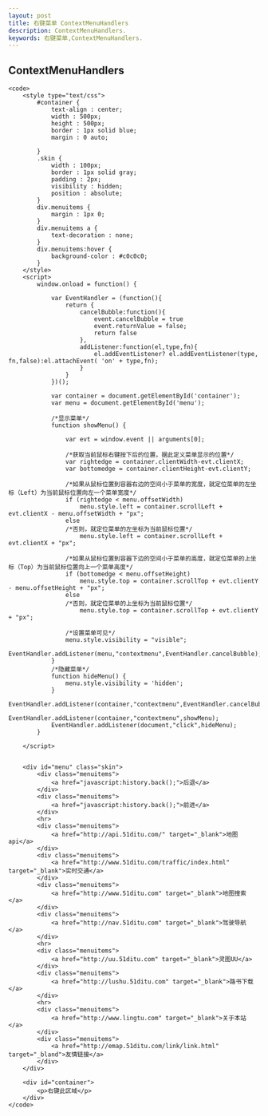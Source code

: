 ```yaml
---
layout: post
title: 右键菜单 ContextMenuHandlers
description: ContextMenuHandlers.
keywords: 右键菜单,ContextMenuHandlers.
---
```



<div class="entry-content clearfix">
    <h2>ContextMenuHandlers</h2>

    <code>
        <style type="text/css">
            #container {
                text-align : center;
                width : 500px;
                height : 500px;
                border : 1px solid blue;
                margin : 0 auto;

            }
            .skin {
                width : 100px;
                border : 1px solid gray;
                padding : 2px;
                visibility : hidden;
                position : absolute;
            }
            div.menuitems {
                margin : 1px 0;
            }
            div.menuitems a {
                text-decoration : none;
            }
            div.menuitems:hover {
                background-color : #c0c0c0;
            }
        </style>
        <script>
            window.onload = function() {

                var EventHandler = (function(){
                    return {
                        cancelBubble:function(){
                            event.cancelBubble = true
                            event.returnValue = false;
                            return false
                        },
                        addListener:function(el,type,fn){
                            el.addEventListener? el.addEventListener(type, fn,false):el.attachEvent( 'on' + type,fn);
                        }
                    }
                })();

                var container = document.getElementById('container');
                var menu = document.getElementById('menu');

                /*显示菜单*/
                function showMenu() {

                    var evt = window.event || arguments[0];

                    /*获取当前鼠标右键按下后的位置，据此定义菜单显示的位置*/
                    var rightedge = container.clientWidth-evt.clientX;
                    var bottomedge = container.clientHeight-evt.clientY;

                    /*如果从鼠标位置到容器右边的空间小于菜单的宽度，就定位菜单的左坐标（Left）为当前鼠标位置向左一个菜单宽度*/
                    if (rightedge < menu.offsetWidth)
                        menu.style.left = container.scrollLeft + evt.clientX - menu.offsetWidth + "px";
                    else
                    /*否则，就定位菜单的左坐标为当前鼠标位置*/
                        menu.style.left = container.scrollLeft + evt.clientX + "px";

                    /*如果从鼠标位置到容器下边的空间小于菜单的高度，就定位菜单的上坐标（Top）为当前鼠标位置向上一个菜单高度*/
                    if (bottomedge < menu.offsetHeight)
                        menu.style.top = container.scrollTop + evt.clientY - menu.offsetHeight + "px";
                    else
                    /*否则，就定位菜单的上坐标为当前鼠标位置*/
                        menu.style.top = container.scrollTop + evt.clientY + "px";

                    /*设置菜单可见*/
                    menu.style.visibility = "visible";
                    EventHandler.addListener(menu,"contextmenu",EventHandler.cancelBubble);
                }
                /*隐藏菜单*/
                function hideMenu() {
                    menu.style.visibility = 'hidden';
                }
                EventHandler.addListener(container,"contextmenu",EventHandler.cancelBubble);
                EventHandler.addListener(container,"contextmenu",showMenu);
                EventHandler.addListener(document,"click",hideMenu);
            }

        </script>


        <div id="menu" class="skin">
            <div class="menuitems">
                <a href="javascript:history.back();">后退</a>
            </div>
            <div class="menuitems">
                <a href="javascript:history.back();">前进</a>
            </div>
            <hr>
            <div class="menuitems">
                <a href="http://api.51ditu.com/" target="_blank">地图api</a>
            </div>
            <div class="menuitems">
                <a href="http://www.51ditu.com/traffic/index.html" target="_blank">实时交通</a>
            </div>
            <div class="menuitems">
                <a href="http://www.51ditu.com" target="_blank">地图搜索</a>
            </div>
            <div class="menuitems">
                <a href="http://nav.51ditu.com" target="_blank">驾驶导航</a>
            </div>
            <hr>
            <div class="menuitems">
                <a href="http://uu.51ditu.com" target="_blank">灵图UU</a>
            </div>
            <div class="menuitems">
                <a href="http://lushu.51ditu.com" target="_blank">路书下载</a>
            </div>
            <hr>
            <div class="menuitems">
                <a href="http://www.lingtu.com" target="_blank">关于本站</a>
            </div>
            <div class="menuitems">
                <a href="http://emap.51ditu.com/link/link.html" target="_bland">友情链接</a>
            </div>
        </div>

        <div id="container">
            <p>右键此区域</p>
        </div>
    </code>

</div>